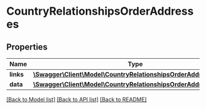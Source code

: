# CountryRelationshipsOrderAddresses

## Properties
Name | Type | Description | Notes
------------ | ------------- | ------------- | -------------
**links** | [**\Swagger\Client\Model\CountryRelationshipsOrderAddressesLinks**](CountryRelationshipsOrderAddressesLinks.md) |  | [optional] 
**data** | [**\Swagger\Client\Model\CountryRelationshipsOrderAddressesData[]**](CountryRelationshipsOrderAddressesData.md) |  | [optional] 

[[Back to Model list]](../../README.md#documentation-for-models) [[Back to API list]](../../README.md#documentation-for-api-endpoints) [[Back to README]](../../README.md)


